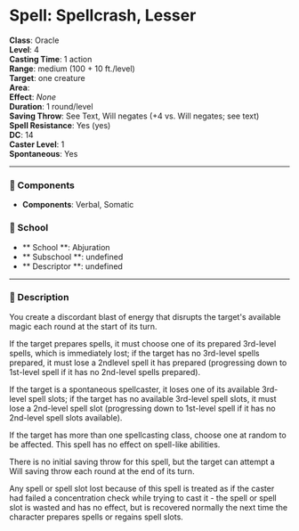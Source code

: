 
# Spell: Spellcrash, Lesser
**Class**: Oracle  
**Level**: 4  
**Casting Time**: 1 action  
**Range**: medium (100 + 10 ft./level)  
**Target**: one creature  
**Area**:   
**Effect**: _None_  
**Duration**: 1 round/level  
**Saving Throw**: See Text, Will negates (+4 vs. Will negates; see text)  
**Spell Resistance**: Yes (yes)  
**DC**: 14  
**Caster Level**: 1  
**Spontaneous**: Yes

---

### 🔮 Components
- **Components**: Verbal, Somatic

### 🏫 School
- ** School **: Abjuration
- ** Subschool **: undefined
- ** Descriptor **: undefined
---

### 📜 Description
You create a discordant blast of energy that disrupts the target's available magic each round at the start of its turn.

If the target prepares spells, it must choose one of its prepared 3rd-level spells, which is immediately lost; if the target has no 3rd-level spells prepared, it must lose a 2ndlevel spell it has prepared (progressing down to 1st-level spell if it has no 2nd-level spells prepared).

If the target is a spontaneous spellcaster, it loses one of its available 3rd-level spell slots; if the target has no available 3rd-level spell slots, it must lose a 2nd-level spell slot (progressing down to 1st-level spell if it has no 2nd-level spell slots available).

If the target has more than one spellcasting class, choose one at random to be affected. This spell has no effect on spell-like abilities.

There is no initial saving throw for this spell, but the target can attempt a Will saving throw each round at the end of its turn.

Any spell or spell slot lost because of this spell is treated as if the caster had failed a concentration check while trying to cast it - the spell or spell slot is wasted and has no effect, but is recovered normally the next time the character prepares spells or regains spell slots.
